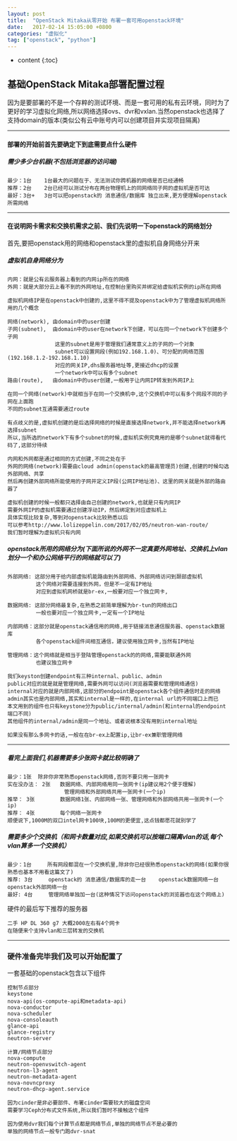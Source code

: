 ```yaml
---
layout: post
title:  "OpenStack Mitaka从零开始 布署一套可用openstack环境"
date:   2017-02-14 15:05:00 +0800
categories: "虚拟化"
tag: ["openstack", "python"]
---
```


* content
{:toc}


## 基础OpenStack Mitaka部署配置过程

因为是要部署的不是一个存粹的测试环境、而是一套可用的私有云环境，同时为了更好的学习虚拟化网络,所以网络选择ovs、dvr和vxlan.当然openstack也选择了支持domain的版本(类似公有云中账号内可以创建项目并实现项目隔离)

---

#### 部署的开始前首先要确定下到底需要点什么硬件

##### 需少多少台机器(不包括浏览器的访问端)

    最少：1台    1台最大的问题在于、无法测试你跨机器的网络是否已经通畅
    推荐：2台    2台已经可以测试分布在两台物理机上的同网络同子网的虚拟机是否可达
    最好：3台+   3台可以把openstack的 消息通信/数据库 独立出来,更方便理解openstack所需网络

---

#### 在说明网卡需求和交换机需求之前、我们先说明一下openstack的网络划分

首先,要把openstack用的网络和openstack里的虚拟机自身网络分开来

##### 虚拟机自身网络分为

    内网：就是公有云服务器上看到的内网ip所在的网络
    外网：就是大部分云上看不到的外网地址,在控制台里购买并绑定给虚拟机实例的ip所在网络

    虚拟机网络IP是在openstack中创建的,这里不得不提及openstack中为了管理虚拟机网络所用的几个概念

    网络(network), 由domain中的user创建
    子网(subnet),  由domain中的user在network下创建，可以在同一个network下创建多个子网
                   这里的subnet是用于管理我们通常意义上的子网的一个对象
                   subnet可以设置网段(例如192.168.1.0)、可分配的网络范围(192.168.1.2-192.168.1.10)
                   对应的网关IP,dhs服务器地址等,更接近dhcp的设置
                   一个network中可以有多个subnet
    路由(route),   由domain中的user创建,一般用于让内网IP转发到外网IP上

    在同一个网络(network)中就相当于在同一个交换机中,这个交换机中可以有多个网段不同的子网在上面跑
    不同的subnet互通需要通过route

    有点歧义的是,虚拟机创建的是后选择网络的时候是直接选择network,并不能选择network再选择subnet
    所以,当所选的network下有多个subnet的时候,虚拟机实例究竟用的是哪个subnet就得看代码了,这部分待续

    内网和外网都是通过相同的方式创建,不同之处在于
    外网的网络(network)需要由cloud admin(openstack的最高管理员)创建,创建的时候勾选外部网络、共享
    然后再创建外部网络所能使用的子网并定义IP段(公网IP地址池)、这里的网关就是外部的路由器了

    虚拟机创建的时候一般都只选择由自己创建的network,也就是只有内网IP
    需要外网IP的虚拟机需要通过创建浮动IP，然后绑定到对应虚拟机上
    具体实现比较复杂,等到对openstack比较熟悉以后
    可以参考http://www.lolizeppelin.com/2017/02/05/neutron-wan-route/
    我们暂时理解为虚拟机只有内网

##### openstack所用的网络分为(下面所说的外网不一定真要外网地址、交换机上vlan划分一个和办公网络平行的网络就可以了)

    外部网络: 这部分用于给内部虚拟机能路由到外部网络、外部网络访问到颞部虚拟机
             这个网络对需要连接到外网，但是不一定有IP地址
             对应到虚拟机网桥就是br-ex,一般要对应一个独立网卡,

    数据网络: 这部分网络最复杂,在熟悉之前简单理解为br-tun的网络出口
             一般也要对应一个独立网卡,一定有一个IP地址

    内部网络：这部分就是openstack通信用的网络,用于链接消息通信服务器、openstack数据库
             各个openstack组件间相互通信，建议使用独立网卡,当然有IP地址

    管理网络：这个网络就是相当于登陆管理openstack的的网络,需要能联通外网
             也建议独立网卡

    我们keyston创建endpoint有三种internal、public、admin
    public对应的就是就是管理网络,需要外网可以访问(浏览器需要和管理网络通信)
    internal对应的就是内部网络,这部分的endpoint是openstack各个组件通信时走的网络
    admin其实也是内部网络,其实和internal是一样的,在internal url的不同端口上而已
    本文用到的组件也只有keystone分为public/internal/admin(和internal的endpoint端口不同)
    其他组件的internal/admin是同一个地址、或者说根本没有用到internal地址

    如果没有那么多网卡的话,一般在在br-ex上配置ip,让br-ex兼职管理网络

---

##### 看完上面我们,机器需要多少张网卡就比较明确了

    最少：1张  除非你非常熟悉openstack网络,否则不要只用一张网卡
    实在没办法： 2张   数据网络、内部网络用同一张网卡(ip建议用2个便于理解)
                      管理网络和外部网络共用一张网卡(一个ip)
    推举： 3张        数据网络1张、内部网络一张、管理网络和外部网络共用一张网卡(一个ip)
    推荐： 4张        每个网络一张网卡
    顺便说下,1000M的双口intel网卡100块,100M的更便宜,这点钱都愿花就别学了

##### 需要多少个交换机（和网卡数量对应,如果交换机可以按端口隔离vlan的话,每个vlan算多一个交换机）

    最少：1台     所有网段都混在一个交换机里,除非你已经很熟悉openstack的网络(如果你很熟悉也基本不用看这篇文了)
    推荐: 3台     openstack的 消息通信/数据库的走一台    openstack数据网络一台   openstack外部网络一台
    最好: 4台     管理网络单独加一台(这种情况下访问openstack的浏览器也在这个网络上)


硬件的最后写下推荐的服务器

    二手 HP DL 360 g7 大概2000左右有4个网卡
    在随便来个支持vlan和三层转发的交换机

---

### 硬件准备完毕我们及可以开始配置了

一套基础的openstack包含以下组件

    控制节点部分
    keystone
    nova-api(os-compute-api和metadata-api)
    nova-conductor
    nova-scheduler
    nova-consoleauth
    glance-api
    glance-registry
    neutron-server

    计算/网络节点部分
    nova-compute
    neutron-openvswitch-agent
    neutron-l3-agent
    neutron-metadata-agent
    nova-novncproxy
    neutron-dhcp-agent.service

    因为cinder是非必要部件、布署cinder需要较大的磁盘空间
    需要学习Ceph分布式文件系统,所以我们暂时不接触这个组件

    因为使用dvr我们每个计算节点都是网络节点,单独的网络节点不是必要的
    单独的网络节点一般专门跑dvr-snat
